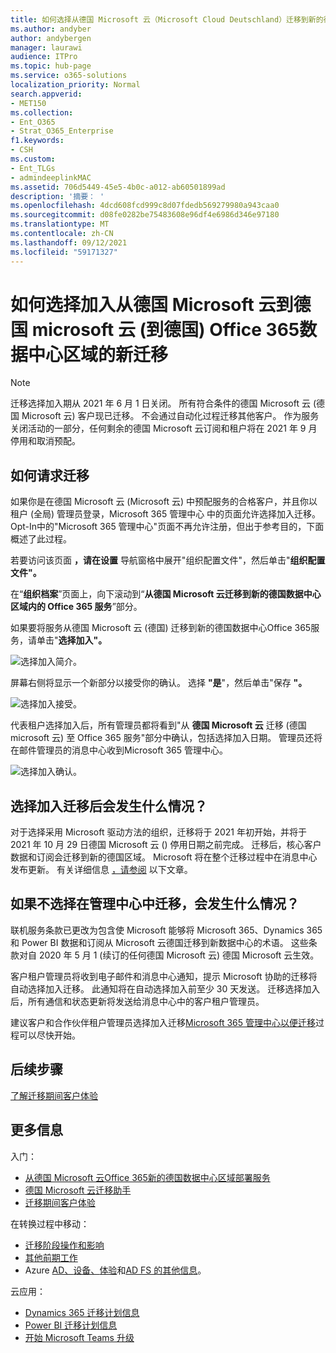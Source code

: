 ```yaml
---
title: 如何选择从德国 Microsoft 云（Microsoft Cloud Deutschland）迁移到新的德国数据中心区域内的 Office 365 服务
ms.author: andyber
author: andybergen
manager: laurawi
audience: ITPro
ms.topic: hub-page
ms.service: o365-solutions
localization_priority: Normal
search.appverid:
- MET150
ms.collection:
- Ent_O365
- Strat_O365_Enterprise
f1.keywords:
- CSH
ms.custom:
- Ent_TLGs
- admindeeplinkMAC
ms.assetid: 706d5449-45e5-4b0c-a012-ab60501899ad
description: '摘要： '
ms.openlocfilehash: 4dcd608fcd999c8d07fdedb569279980a943caa0
ms.sourcegitcommit: d08fe0282be75483608e96df4e6986d346e97180
ms.translationtype: MT
ms.contentlocale: zh-CN
ms.lasthandoff: 09/12/2021
ms.locfileid: "59171327"
---
```

# <a name="how-to-opt-in-for-new-migration-from-microsoft-cloud-germany-microsoft-cloud-deutschland-to-office-365-services-in-the-new-german-datacenter-regions"></a>如何选择加入从德国 Microsoft 云到德国 microsoft 云 (到德国) Office 365数据中心区域的新迁移

> [!NOTE]
> 迁移选择加入期从 2021 年 6 月 1 日关闭。  所有符合条件的德国 Microsoft 云 (德国 Microsoft 云) 客户现已迁移。  不会通过自动化过程迁移其他客户。  作为服务关闭活动的一部分，任何剩余的德国 Microsoft 云订阅和租户将在 2021 年 9 月停用和取消预配。  
>

## <a name="how-to-request-migration"></a>如何请求迁移

如果你是在德国 Microsoft 云 (Microsoft 云) 中预配服务的合格客户，并且你以租户 (全局) 管理员登录，Microsoft 365 管理中心 中的页面允许选择加入迁移。 <a href="https://go.microsoft.com/fwlink/p/?linkid=848041" target="_blank"></a> Opt-In中的"Microsoft 365 管理中心"页面不再允许注册，但出于参考目的，下面概述了此过程。  

若要访问该页面 **，请在设置** 导航窗格中展开"组织配置文件"，然后单击"**组织配置文件"。**

在“**组织档案**”页面上，向下滚动到“**从德国 Microsoft 云迁移到新的德国数据中心区域内的 Office 365 服务**”部分。

如果要将服务从德国 Microsoft 云 (德国) 迁移到新的德国数据中心Office 365服务，请单击"**选择加入"。**
 
![选择加入简介。](../media/ms-cloud-germany-migration-opt-in/tenant-migration.png)

屏幕右侧将显示一个新部分以接受你的确认。 选择 **"是**"，然后单击"保存 **"。**
 
![选择加入接受。](../media/ms-cloud-germany-migration-opt-in/tenant-migration-new-regions.png)

代表租户选择加入后，所有管理员都将看到"从 **德国 Microsoft 云** 迁移 (德国 microsoft 云) 至 Office 365 服务"部分中确认，包括选择加入日期。 管理员还将在邮件管理员的消息中心收到Microsoft 365 管理中心。 
 
![选择加入确认。](../media/ms-cloud-germany-migration-opt-in/tenant-migration2.png)

## <a name="what-happens-after-opting-in-for-migration"></a>选择加入迁移后会发生什么情况？

对于选择采用 Microsoft 驱动方法的组织，迁移将于 2021 年初开始，并将于 2021 年 10 月 29 日德国 Microsoft 云 () 停用日期之前完成。  迁移后，核心客户数据和订阅会迁移到新的德国区域。  Microsoft 将在整个迁移过程中在消息中心发布更新。 有关详细信息 [，请参阅](#more-information) 以下文章。

## <a name="what-happens-if-you-do-not-opt-in-for-migration-in-admin-center"></a>如果不选择在管理中心中迁移，会发生什么情况？

联机服务条款已更改为包含使 Microsoft 能够将 Microsoft 365、Dynamics 365 和 Power BI 数据和订阅从 Microsoft 云德国迁移到新数据中心的术语。 这些条款对自 2020 年 5 月 1 (续订的任何德国 Microsoft 云) 德国 Microsoft 云生效。 

客户租户管理员将收到电子邮件和消息中心通知，提示 Microsoft 协助的迁移将自动选择加入迁移。 此通知将在自动选择加入前至少 30 天发送。 迁移选择加入后，所有通信和状态更新将发送给消息中心中的客户租户管理员。

建议客户和合作伙伴租户管理员选择加入迁移<a href="https://go.microsoft.com/fwlink/p/?linkid=848041" target="_blank">Microsoft 365 管理中心以便迁移</a>过程可以尽快开始。

## <a name="next-step"></a>后续步骤

[了解迁移期间客户体验](ms-cloud-germany-transition-experience.md)

## <a name="more-information"></a>更多信息

入门：

- [从德国 Microsoft 云Office 365新的德国数据中心区域部署服务](ms-cloud-germany-transition.md)
- [德国 Microsoft 云迁移助手](https://aka.ms/germanymigrateassist)
- [迁移期间客户体验](ms-cloud-germany-transition-experience.md)

在转换过程中移动：

- [迁移阶段操作和影响](ms-cloud-germany-transition-phases.md)
- [其他前期工作](ms-cloud-germany-transition-add-pre-work.md)
- Azure [AD、](ms-cloud-germany-transition-azure-ad.md)[设备、](ms-cloud-germany-transition-add-devices.md)[体验](ms-cloud-germany-transition-add-experience.md)和[AD FS 的其他信息](ms-cloud-germany-transition-add-adfs.md)。

云应用：

- [Dynamics 365 迁移计划信息](/dynamics365/get-started/migrate-data-german-region)
- [Power BI 迁移计划信息](/power-bi/admin/service-admin-migrate-data-germany)
- [开始 Microsoft Teams 升级](/microsoftteams/upgrade-start-here)
